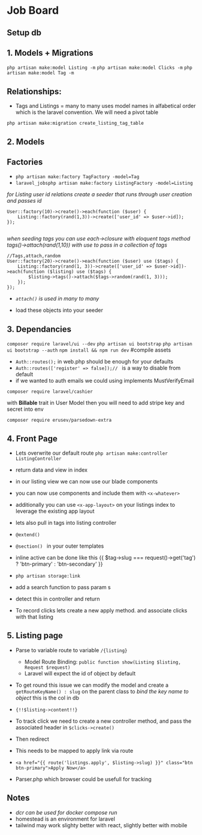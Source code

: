 # Job Board

## Setup db

## 1. Models + Migrations

`php artisan make:model Listing -m`
`php artisan make:model Clicks -m`
`php artisan make:model Tag -m`

## Relationships:

- Tags and Listings = many to many uses model names in alfabetical order which is the laravel convention. We will need a pivot table

`php artisan make:migration create_listing_tag_table`



## 2. Models

## Factories

- `php artisan make:factory TagFactory -model=Tag`
- `laravel_jobsphp artisan make:factory ListingFactory -model=Listing`

*for Listing user id relations create a seeder that runs through user creation and passes id*

```
User::factory(10)->create()->each(function ($user) {
    Listing::factory(rand(1,3))->create(['user_id' => $user->id]);
}); 
 
```

*when seeding tags you can use each->closure with eloquent tags method tags()->attach(rand(1,10)) with use to pass in a collection of tags*



```
//Tags,attach,random 
User::factory(20)->create()->each(function ($user) use ($tags) {
    Listing::factory(rand(1, 3))->create(['user_id' => $user->id])->each(function ($listing) use ($tags) {
        $listing->tags()->attach($tags->random(rand(1, 3)));
    });
});
```

- *`attach()` is used in many to many*

- load these objects into your seeder 

## 3. Dependancies 

`composer require laravel/ui --dev`
`php artisan ui bootstrap`
`php artisan ui bootstrap --auth`
`npm install && npm run dev` #compile assets


- `Auth::routes();` in web.php should be enough for your defaults
- `Auth::routes(['register' => false]);// ` is a way to disable from default
- if we wanted to auth emails we could using  implements MustVerifyEmail

`composer require laravel/cashier`

with **Billable** trait in User Model
then you will need to add stripe key and secret into env

`composer require erusev/parsedown-extra`


## 4. Front Page
- Lets overwrite our default route
`php artisan make:controller ListingController`
- return data and view in index 

- in our listing view we can now use our blade components
- you can now use components and include them with `<x-whatever>`
- additionally you can use `<x-app-layout>` on your listings index to leverage the existing app layout
- lets also pull in tags into listing controller
- `@extend()`
- `@section() ` in your outer templates
- inline active can be done like this {{ $tag->slug === request()->get('tag') ? 'btn-primary' : 'btn-secondary' }}
- `php artisan storage:link`
- add a search function to pass param s
- detect this in controller and return

- To record clicks lets create a new apply method. and associate clicks with that listing

## 5. Listing page

- Parse to variable route to variable `/{listing}`
    - Model Route Binding: `public function show(Listing $listing, Request $request)`
    - Laravel will expect the id of object by default
- To get round this issue we can modify the model and create a `getRouteKeyName() : slug` on the parent class to *bind the key name to object* this is the col in db
- `{!!$listing->content!!}`

- To track click we need to create a new controller method, and pass the associated header in `$clicks->create()`
- Then redirect
- This needs to be mapped to apply link via route
- `<a href="{{ route('listings.apply', $listing->slug) }}" class="btn btn-primary">Apply Now</a>`

- Parser.php which browser could be usefull for tracking

## Notes

- *dcr can be used for docker compose run*
- homestead is an environment for laravel
- tailwind may work slighty better with react, slightly better with mobile
